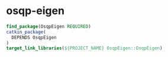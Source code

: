 # osqp-eigen

```cmake
find_package(OsqpEigen REQUIRED)
catkin_package(
  DEPENDS OsqpEigen
)
target_link_libraries(${PROJECT_NAME} OsqpEigen::OsqpEigen)
```
